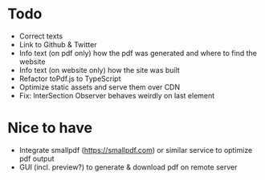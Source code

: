 # Todo

- Correct texts
- Link to Github & Twitter
- Info text (on pdf only) how the pdf was generated and where to find the website
- Info text (on website only) how the site was built
- Refactor toPdf.js to TypeScript
- Optimize static assets and serve them over CDN
- Fix: InterSection Observer behaves weirdly on last element

# Nice to have

- Integrate smallpdf (https://smallpdf.com) or similar service to optimize pdf output
- GUI (incl. preview?) to generate & download pdf on remote server
